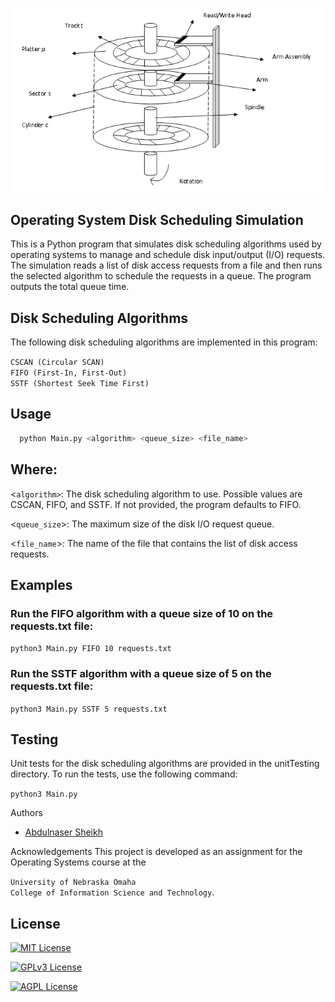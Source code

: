 <p align="center">
  <img src="https://raw.githubusercontent.com/abdulnsheikh/Disk-Scheduling-Algorithms/main/images/image.png" alt="Logo">
</p>

## Operating System Disk Scheduling Simulation
This is a Python program that simulates disk scheduling algorithms used by operating systems to manage and schedule disk input/output (I/O) requests. The simulation reads a list of disk access requests from a file and then runs the selected algorithm to schedule the requests in a queue. The program outputs the total queue time.

## Disk Scheduling Algorithms
The following disk scheduling algorithms are implemented in this program:

`CSCAN (Circular SCAN)`\
`FIFO (First-In, First-Out)`\
`SSTF (Shortest Seek Time First)`

## Usage 

```bash
  python Main.py <algorithm> <queue_size> <file_name>
```


## Where:

<`algorithm>`: The disk scheduling algorithm to use. Possible values are CSCAN, FIFO, and SSTF. If not provided, the program defaults to FIFO.

<`queue_size`>: The maximum size of the disk I/O request queue.

<`file_name`>: The name of the file that contains the list of disk access requests.

## Examples
### Run the FIFO algorithm with a queue size of 10 on the requests.txt file:

`python3 Main.py FIFO 10 requests.txt`

### Run the SSTF algorithm with a queue size of 5 on the requests.txt file:

`python3 Main.py SSTF 5 requests.txt`

## Testing
Unit tests for the disk scheduling algorithms are provided in the unitTesting directory. To run the tests, use the following command:

`python3 Main.py`

Authors
- [Abdulnaser Sheikh](https://github.com/abdulnsheikh/)

Acknowledgements
This project is developed as an assignment for the Operating Systems course at the 

`University of Nebraska Omaha`\
`College of Information Science and Technology`.

## License 

[![MIT License](https://img.shields.io/badge/License-MIT-green.svg)](https://choosealicense.com/licenses/mit/)

[![GPLv3 License](https://img.shields.io/badge/License-GPL%20v3-yellow.svg)](https://opensource.org/licenses/)

[![AGPL License](https://img.shields.io/badge/license-AGPL-blue.svg)](http://www.gnu.org/licenses/agpl-3.0)


